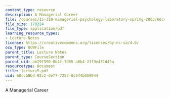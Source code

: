 ```yaml
---
content_type: resource
description: A Managerial Career
file: /courses/15-310-managerial-psychology-laboratory-spring-2003/60ccb8bd92c2de7772530c544b059944_lecture5.pdf
file_size: 170224
file_type: application/pdf
learning_resource_types:
- Lecture Notes
license: https://creativecommons.org/licenses/by-nc-sa/4.0/
ocw_type: OCWFile
parent_title: Lecture Notes
parent_type: CourseSection
parent_uid: ab29f590-0b4f-7d55-a0b4-21f9e431d45a
resourcetype: Document
title: lecture5.pdf
uid: 60ccb8bd-92c2-de77-7253-0c544b059944
---
```

A Managerial Career